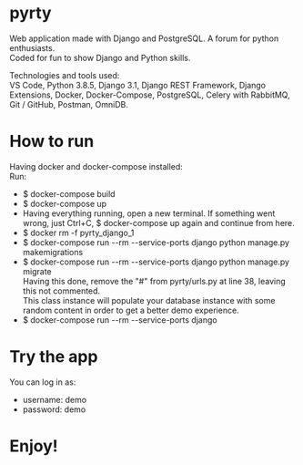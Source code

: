 # pyrty
Web application made with Django and PostgreSQL. A forum for python enthusiasts.  
Coded for fun to show Django and Python skills.

Technologies and tools used:  
VS Code, Python 3.8.5, Django 3.1, Django REST Framework, Django Extensions, Docker, Docker-Compose, PostgreSQL, Celery with RabbitMQ, Git / GitHub, Postman, OmniDB.

# How to run
Having docker and docker-compose installed:  
Run: 
- $ docker-compose build
- $ docker-compose up
- Having everything running, open a new terminal. If something went wrong, just Ctrl+C, $ docker-compose up again and continue from here.
- $ docker rm -f pyrty_django_1
- $ docker-compose run --rm --service-ports django python manage.py makemigrations
- $ docker-compose run --rm --service-ports django python manage.py migrate  
Having this done, remove the "#" from pyrty/urls.py at line 38, leaving this not commented.  
This class instance will populate your database instance with some random content in order to get a better demo experience.
- $ docker-compose run --rm --service-ports django

# Try the app
You can log in as:
- username: demo
- password: demo

# Enjoy!
